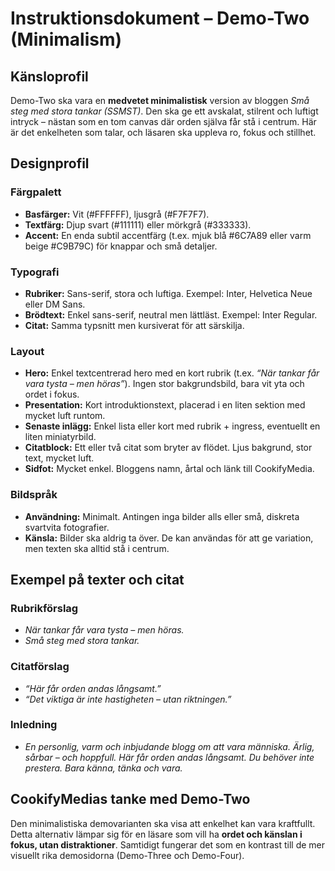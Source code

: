 # Instruktionsdokument – Demo-Two (Minimalism)

## Känsloprofil

Demo-Two ska vara en **medvetet minimalistisk** version av bloggen _Små steg med stora tankar (SSMST)_. Den ska ge ett avskalat, stilrent och luftigt intryck – nästan som en tom canvas där orden själva får stå i centrum. Här är det enkelheten som talar, och läsaren ska uppleva ro, fokus och stillhet.

## Designprofil

### Färgpalett

- **Basfärger:** Vit (#FFFFFF), ljusgrå (#F7F7F7).
- **Textfärg:** Djup svart (#111111) eller mörkgrå (#333333).
- **Accent:** En enda subtil accentfärg (t.ex. mjuk blå #6C7A89 eller varm beige #C9B79C) för knappar och små detaljer.

### Typografi

- **Rubriker:** Sans-serif, stora och luftiga. Exempel: Inter, Helvetica Neue eller DM Sans.
- **Brödtext:** Enkel sans-serif, neutral men lättläst. Exempel: Inter Regular.
- **Citat:** Samma typsnitt men kursiverat för att särskilja.

### Layout

- **Hero:** Enkel textcentrerad hero med en kort rubrik (t.ex. _“När tankar får vara tysta – men höras”_). Ingen stor bakgrundsbild, bara vit yta och ordet i fokus.
- **Presentation:** Kort introduktionstext, placerad i en liten sektion med mycket luft runtom.
- **Senaste inlägg:** Enkel lista eller kort med rubrik + ingress, eventuellt en liten miniatyrbild.
- **Citatblock:** Ett eller två citat som bryter av flödet. Ljus bakgrund, stor text, mycket luft.
- **Sidfot:** Mycket enkel. Bloggens namn, årtal och länk till CookifyMedia.

### Bildspråk

- **Användning:** Minimalt. Antingen inga bilder alls eller små, diskreta svartvita fotografier.
- **Känsla:** Bilder ska aldrig ta över. De kan användas för att ge variation, men texten ska alltid stå i centrum.

## Exempel på texter och citat

### Rubrikförslag

- _När tankar får vara tysta – men höras._
- _Små steg med stora tankar._

### Citatförslag

- _“Här får orden andas långsamt.”_
- _“Det viktiga är inte hastigheten – utan riktningen.”_

### Inledning

- _En personlig, varm och inbjudande blogg om att vara människa. Ärlig, sårbar – och hoppfull. Här får orden andas långsamt. Du behöver inte prestera. Bara känna, tänka och vara._

## CookifyMedias tanke med Demo-Two

Den minimalistiska demovarianten ska visa att enkelhet kan vara kraftfullt. Detta alternativ lämpar sig för en läsare som vill ha **ordet och känslan i fokus, utan distraktioner**. Samtidigt fungerar det som en kontrast till de mer visuellt rika demosidorna (Demo-Three och Demo-Four).
